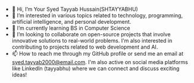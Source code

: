- 👋 Hi, I’m Your Syed Tayyab Hussain(SHTAYYABHU)
- 👀 I’m interested in various topics related to technology, programming, artificial intelligence, and personal development.
- 🌱 I’m currently learning BS in Computer Science
- 💞️ I’m looking to collaborate on open-source projects that involve innovative solutions to real-world problems. I'm also interested in contributing to projects related to web development and AI.
- 📫 How to reach me through my GitHub profile or send me an email at syed.tayyab2000@email.com. I'm also active on social media platforms like LinkedIn (tayyabhu) where we can connect and discuss exciting ideas!

<!---
SHTAYYABHU/SHTAYYABHU is a ✨ special ✨ repository because its `README.md` (this file) appears on your GitHub profile.
You can click the Preview link to take a look at your changes.
--->
